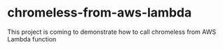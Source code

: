 # chromeless-from-aws-lambda
This project is coming to demonstrate how to call chromeless from AWS Lambda function 
